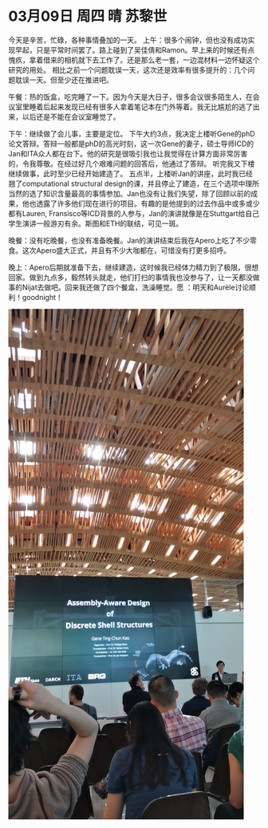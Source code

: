 # 03月09日 周四 晴 苏黎世

今天是辛苦，忙碌，各种事情叠加的一天。
上午：很多个闹钟，但也没有成功实现早起，只是平常时间罢了。路上碰到了吴佳倩和Ramon。早上来的时候还有点愧疚，拿着借来的相机就下去工作了。还是那么老一套，一边混材料一边怀疑这个研究的用处。
相比之前一个问题耽误一天，这次还是效率有很多提升的：几个问题耽误一天。但至少还在推进吧。

午餐：热的饭盒，吃完睡了一下。因为今天是大日子，很多会议很多陌生人，在会议室里睡着后起来发现已经有很多人拿着笔记本在门外等着。我无比尴尬的逃了出来，以后还是不能在会议室睡觉了。

下午：继续做了会儿事，主要是定位。
下午大约3点，我决定上楼听Gene的phD论文答辩。答辩一般都是phD的高光时刻，这一次Gene的妻子，硕士导师ICD的Jan和ITA众人都在台下。他的研究是很吸引我也让我觉得在计算方面非常厉害的，令我尊敬。在经过好几个艰难问题的回答后，他通过了答辩。
听完我又下楼继续做事，此时至少已经开始建造了。
五点半，上楼听Jan的讲座，此时我已经翘了computational structural design的课，并且停止了建造，在三个选项中理所当然的选了知识含量最高的事情参加。Jan也没有让我们失望，除了回顾以前的成果，他也透露了许多他们现在进行的项目。有趣的是他提到的过去作品中或多或少都有Lauren, Fransisco等ICD背景的人参与，Jan的演讲就像是在Stuttgart给自己学生演讲一般游刃有余。斯图和ETH的联结，可见一斑。

晚餐：没有吃晚餐，也没有准备晚餐。Jan的演讲结束后我在Apero上吃了不少零食。这次Apero盛大正式，并且有不少大咖都在，可惜没有打更多招呼。

晚上：Apero后期就准备下去，继续建造，这时候我已经体力精力到了极限，很想回家。做到九点多，毅然转头就走，他们打扫的事情我也没参与了，让一天都没做事的Nijat去做吧。回来我还做了四个餐盒，洗澡睡觉。愿 ：明天和Aurèle讨论顺利！goodnight！


![image](images\\640a6aa1677822ac08f0f2b9.jpg)




